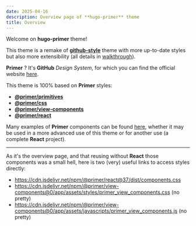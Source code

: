 ```yaml
---
date: 2025-04-16
description: Overview page of **hugo-primer** theme
title: Overview
---
```


Welcome on **hugo-primer** theme!

This theme is a remake of [**github-style**](https://themes.gohugo.io/themes/github-style) theme with more up-to-date styles
but also more extensibility (all details in [walkthrough](/walkthrough)).

**Primer** ? It's **GitHub** *Design System*, for which you can find the official website [here](https://primer.style/).

This theme is 100% based on **Primer** styles:

- [**@primer/primitives**](https://www.npmjs.com/package/@primer/primitives)
- [**@primer/css**](https://www.npmjs.com/package/@primer/css)
- [**@primer/view-components**](https://www.npmjs.com/package/@primer/view-components)
- [**@primer/react**](https://www.npmjs.com/package/@primer/react)

Many examples of **Primer** components can be found [here](https://primer.style/product/components/),
whether it may be used in a more advanced use of this theme or for another use (a complete **React** project).

---

As it's the overview page, and that reusing without **React** those components was a small hell,
here is two (very) useful links to access styles directly:

- https://cdn.jsdelivr.net/npm/@primer/react@37/dist/components.css
- https://cdn.jsdelivr.net/npm/@primer/view-components@0/app/assets/styles/primer_view_components.css (no pretty)
- https://cdn.jsdelivr.net/npm/@primer/view-components@0/app/assets/javascripts/primer_view_components.js (no pretty)
